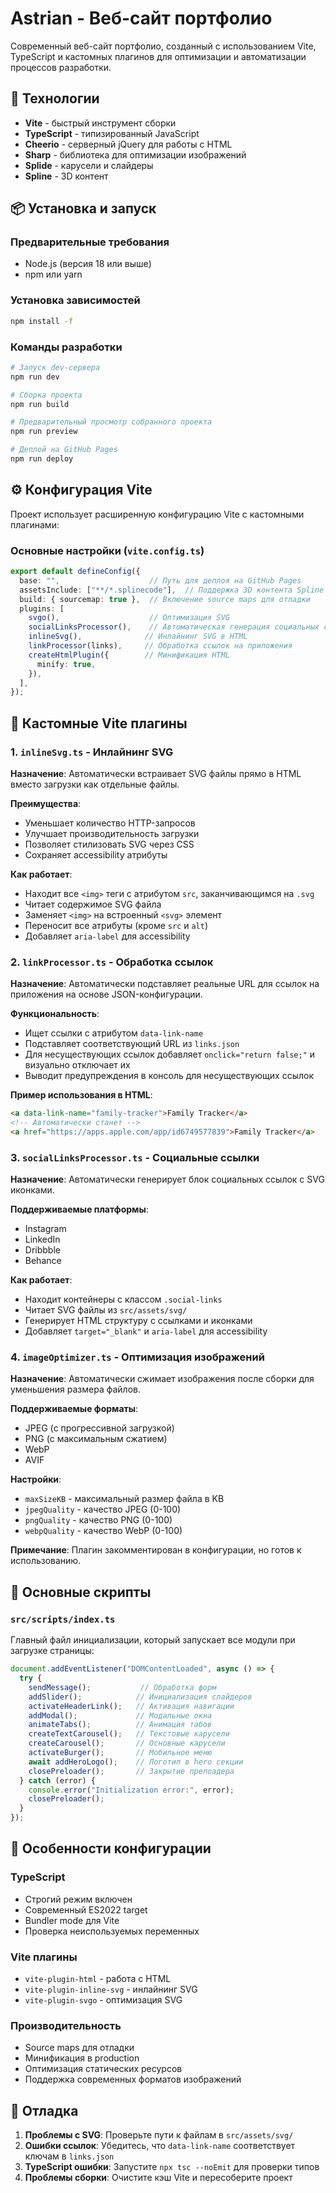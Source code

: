 # Astrian - Веб-сайт портфолио

Современный веб-сайт портфолио, созданный с использованием Vite, TypeScript и кастомных плагинов для оптимизации и автоматизации процессов разработки.

## 🚀 Технологии

- **Vite** - быстрый инструмент сборки
- **TypeScript** - типизированный JavaScript
- **Cheerio** - серверный jQuery для работы с HTML
- **Sharp** - библиотека для оптимизации изображений
- **Splide** - карусели и слайдеры
- **Spline** - 3D контент

## 📦 Установка и запуск

### Предварительные требования
- Node.js (версия 18 или выше)
- npm или yarn

### Установка зависимостей
```bash
npm install -f
```

### Команды разработки

```bash
# Запуск dev-сервера
npm run dev

# Сборка проекта
npm run build

# Предварительный просмотр собранного проекта
npm run preview

# Деплой на GitHub Pages
npm run deploy
```

## ⚙️ Конфигурация Vite

Проект использует расширенную конфигурацию Vite с кастомными плагинами:

### Основные настройки (`vite.config.ts`)

```typescript
export default defineConfig({
  base: "",                    // Путь для деплоя на GitHub Pages
  assetsInclude: ["**/*.splinecode"],  // Поддержка 3D контента Spline
  build: { sourcemap: true },  // Включение source maps для отладки
  plugins: [
    svgo(),                    // Оптимизация SVG
    socialLinksProcessor(),    // Автоматическая генерация социальных ссылок
    inlineSvg(),              // Инлайнинг SVG в HTML
    linkProcessor(links),     // Обработка ссылок на приложения
    createHtmlPlugin({        // Минификация HTML
      minify: true,
    }),
  ],
});
```

## 🔧 Кастомные Vite плагины

### 1. `inlineSvg.ts` - Инлайнинг SVG
**Назначение**: Автоматически встраивает SVG файлы прямо в HTML вместо загрузки как отдельные файлы.

**Преимущества**:
- Уменьшает количество HTTP-запросов
- Улучшает производительность загрузки
- Позволяет стилизовать SVG через CSS
- Сохраняет accessibility атрибуты

**Как работает**:
- Находит все `<img>` теги с атрибутом `src`, заканчивающимся на `.svg`
- Читает содержимое SVG файла
- Заменяет `<img>` на встроенный `<svg>` элемент
- Переносит все атрибуты (кроме `src` и `alt`)
- Добавляет `aria-label` для accessibility

### 2. `linkProcessor.ts` - Обработка ссылок
**Назначение**: Автоматически подставляет реальные URL для ссылок на приложения на основе JSON-конфигурации.

**Функциональность**:
- Ищет ссылки с атрибутом `data-link-name`
- Подставляет соответствующий URL из `links.json`
- Для несуществующих ссылок добавляет `onclick="return false;"` и визуально отключает их
- Выводит предупреждения в консоль для несуществующих ссылок

**Пример использования в HTML**:
```html
<a data-link-name="family-tracker">Family Tracker</a>
<!-- Автоматически станет -->
<a href="https://apps.apple.com/app/id6749577839">Family Tracker</a>
```

### 3. `socialLinksProcessor.ts` - Социальные ссылки
**Назначение**: Автоматически генерирует блок социальных ссылок с SVG иконками.

**Поддерживаемые платформы**:
- Instagram
- LinkedIn
- Dribbble
- Behance

**Как работает**:
- Находит контейнеры с классом `.social-links`
- Читает SVG файлы из `src/assets/svg/`
- Генерирует HTML структуру с ссылками и иконками
- Добавляет `target="_blank"` и `aria-label` для accessibility

### 4. `imageOptimizer.ts` - Оптимизация изображений
**Назначение**: Автоматически сжимает изображения после сборки для уменьшения размера файлов.

**Поддерживаемые форматы**:
- JPEG (с прогрессивной загрузкой)
- PNG (с максимальным сжатием)
- WebP
- AVIF

**Настройки**:
- `maxSizeKB` - максимальный размер файла в KB
- `jpegQuality` - качество JPEG (0-100)
- `pngQuality` - качество PNG (0-100)
- `webpQuality` - качество WebP (0-100)

**Примечание**: Плагин закомментирован в конфигурации, но готов к использованию.

## 🎯 Основные скрипты

### `src/scripts/index.ts`
Главный файл инициализации, который запускает все модули при загрузке страницы:

```typescript
document.addEventListener("DOMContentLoaded", async () => {
  try {
    sendMessage();           // Обработка форм
    addSlider();            // Инициализация слайдеров
    activateHeaderLink();   // Активация навигации
    addModal();             // Модальные окна
    animateTabs();          // Анимация табов
    createTextCarousel();   // Текстовые карусели
    createCarousel();       // Основные карусели
    activateBurger();       // Мобильное меню
    await addHeroLogo();    // Логотип в hero секции
    closePreloader();       // Закрытие прелоадера
  } catch (error) {
    console.error("Initialization error:", error);
    closePreloader();
  }
});
```

## 📝 Особенности конфигурации

### TypeScript
- Строгий режим включен
- Современный ES2022 target
- Bundler mode для Vite
- Проверка неиспользуемых переменных

### Vite плагины
- `vite-plugin-html` - работа с HTML
- `vite-plugin-inline-svg` - инлайнинг SVG
- `vite-plugin-svgo` - оптимизация SVG

### Производительность
- Source maps для отладки
- Минификация в production
- Оптимизация статических ресурсов
- Поддержка современных форматов изображений

## 🐛 Отладка

1. **Проблемы с SVG**: Проверьте пути к файлам в `src/assets/svg/`
2. **Ошибки ссылок**: Убедитесь, что `data-link-name` соответствует ключам в `links.json`
3. **TypeScript ошибки**: Запустите `npx tsc --noEmit` для проверки типов
4. **Проблемы сборки**: Очистите кэш Vite и пересоберите проект

